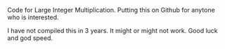 
Code for Large Integer Multiplication.  Putting this on Github for anytone who is interested.

I have not compiled this in 3 years.  It might or might not work.  Good luck and god speed.
